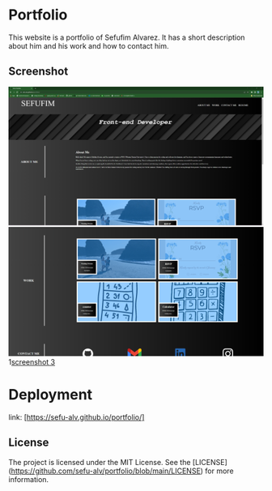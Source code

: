 # Portfolio

This website is a portfolio of Sefufim Alvarez. It has a short description about him and his work and how to contact him.

## Screenshot

![screenshot 1](https://github.com/sefu-alv/portfolio/blob/main/portfolio-1.png)
![screenshot 2](https://github.com/sefu-alv/portfolio/blob/main/portfolio-2.png)
1[screenshot 3](https://github.com/sefu-alv/portfolio/blob/main/portfolio-3.png)

# Deployment 

link: [https://sefu-alv.github.io/portfolio/]

## License

The project is licensed under the MIT License. See the [LICENSE] (https://github.com/sefu-alv/portfolio/blob/main/LICENSE) for more information.
